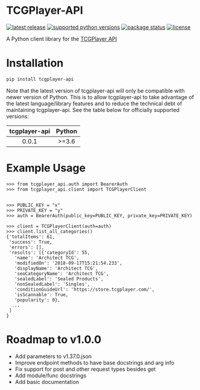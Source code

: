 TCGPlayer-API
======================================== 
<a href="https://pypi.org/project/tcgplayer-api/"><img src="https://img.shields.io/pypi/v/tcgplayer-api?style=for-the-badge" alt="latest release" /></a>
<a href="https://pypi.org/project/tcgplayer-api/"><img src="https://img.shields.io/pypi/pyversions/tcgplayer-api?style=for-the-badge" alt="supported python versions" /></a>
<a href="https://pypi.org/project/tcgplayer-api/"><img src="https://img.shields.io/pypi/status/tcgplayer-api?style=for-the-badge" alt="package status" /></a>
<a href="https://github.com/ZaxR/tcgplayer-api-client-python/blob/master/LICENSE"><img src="https://img.shields.io/pypi/l/tcgplayer-api?style=for-the-badge" alt="license" /></a>

A Python client library for the [TCGPlayer API](https://docs.tcgplayer.com/docs)


Installation
=============

```bash
pip install tcgplayer-api
```

Note that the latest version of tcgplayer-api will only be compatible with newer version of Python. This is to allow tcgplayer-api to take advantage of the latest language/library features and to reduce the technical debt of maintaining tcgplayer-api. See the table below for officially supported versions:

| tcgplayer-api | Python |
|:-------------:|:------:|
|     0.0.1     |  >=3.6 |


Example Usage
==============

```
>>> from tcgplayer_api.auth import BearerAuth
>>> from tcgplayer_api.client import TCGPlayerClient


>>> PUBLIC_KEY = "x"
>>> PRIVATE_KEY = "y"
>>> auth = BearerAuth(public_key=PUBLIC_KEY, private_key=PRIVATE_KEY)

>>> client = TCGPlayerClient(auth=auth)
>>> client.list_all_categories()
{'totalItems': 61,
 'success': True,
 'errors': [],
 'results': [{'categoryId': 55,
   'name': 'Architect TCG',
   'modifiedOn': '2018-09-17T15:21:54.233',
   'displayName': 'Architect TCG',
   'seoCategoryName': 'Architect TCG',
   'sealedLabel': 'Sealed Products',
   'nonSealedLabel': 'Singles',
   'conditionGuideUrl': 'https://store.tcgplayer.com/',
   'isScannable': True,
   'popularity': 0},
  ...
 ]
}
```

Roadmap to v1.0.0
==============
- Add parameters to v1.37.0.json
- Improve endpoint methods to have base docstrings and arg info
- Fix support for post and other request types besides get
- Add module/func docstrings
- Add basic documentation

